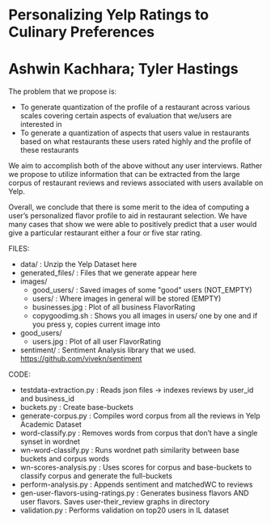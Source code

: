 Personalizing Yelp Ratings to Culinary Preferences
===================
Ashwin Kachhara; Tyler Hastings
===============================
The problem that we propose is:
- To generate quantization of the profile of a restaurant across various scales covering  certain aspects of evaluation that we/users are interested in
- To generate a quantization of aspects that users value in restaurants based on what restaurants these users rated highly and the profile of these restaurants

We aim to accomplish both of the above without any user interviews. Rather we propose to utilize information that can be extracted from the large corpus of restaurant reviews and reviews associated with users available on Yelp.

Overall, we conclude that there is some merit to the idea of computing a user’s personalized flavor profile to aid in restaurant selection. We have many cases that show we were able to positively predict that a user would give a particular restaurant either a four or five star rating.


FILES:
- data/             : Unzip the Yelp Dataset here
- generated_files/  : Files that we generate appear here
- images/
  - good_users/     : Saved images of some "good" users (NOT_EMPTY)
  - users/          : Where images in general will be stored (EMPTY)
  - businesses.jpg  : Plot of all business FlavorRating
  - copygoodimg.sh  : Shows you all images in users/ one by one and if you press y, copies current image into 
- good_users/
  - users.jpg       : Plot of all user FlavorRating
- sentiment/        : Sentiment Analysis library that we used. https://github.com/vivekn/sentiment

CODE:
- testdata-extraction.py            : Reads json files -> indexes reviews by user_id and business_id
- buckets.py                        : Create base-buckets
- generate-corpus.py                : Compiles word corpus from all the reviews in Yelp Academic Dataset
- word-classify.py                  : Removes words from corpus that don’t have a single synset in wordnet
- wn-word-classify.py               : Runs wordnet path similarity between base buckets and corpus words
- wn-scores-analysis.py             : Uses scores for corpus and base-buckets to classify corpus and generate the full-buckets
- perform-analysis.py               : Appends sentiment and matchedWC to reviews
- gen-user-flavors-using-ratings.py : Generates business flavors AND user flavors. Saves user-their_review graphs in directory
- validation.py                     : Performs validation on top20 users in IL dataset
